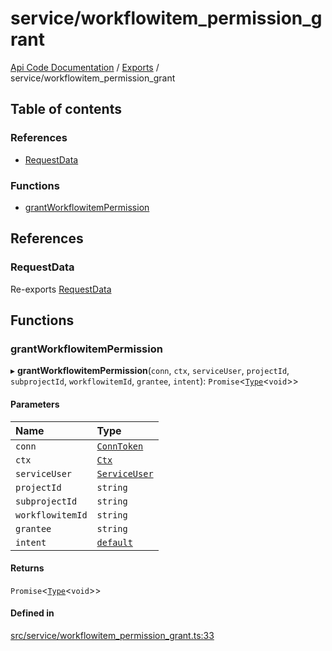 # service/workflowitem\_permission\_grant
 
[Api Code Documentation](../README.md) / [Exports](../modules.md) / service/workflowitem\_permission\_grant

## Table of contents

### References

- [RequestData](service_workflowitem_permission_grant.md#requestdata)

### Functions

- [grantWorkflowitemPermission](service_workflowitem_permission_grant.md#grantworkflowitempermission)

## References

### RequestData

Re-exports [RequestData](../interfaces/service_domain_workflow_project_create.RequestData.md)

## Functions

### grantWorkflowitemPermission

▸ **grantWorkflowitemPermission**(`conn`, `ctx`, `serviceUser`, `projectId`, `subprojectId`, `workflowitemId`, `grantee`, `intent`): `Promise`\<[`Type`](result.md#type)\<`void`\>\>

#### Parameters

| Name | Type |
| :------ | :------ |
| `conn` | [`ConnToken`](service_conn.md#conntoken) |
| `ctx` | [`Ctx`](../interfaces/lib_ctx.Ctx.md) |
| `serviceUser` | [`ServiceUser`](../interfaces/service_domain_organization_service_user.ServiceUser.md) |
| `projectId` | `string` |
| `subprojectId` | `string` |
| `workflowitemId` | `string` |
| `grantee` | `string` |
| `intent` | [`default`](authz_intents.md#default) |

#### Returns

`Promise`\<[`Type`](result.md#type)\<`void`\>\>

#### Defined in

[src/service/workflowitem_permission_grant.ts:33](https://github.com/openkfw/TruBudget/blob/e3c318d/api/src/service/workflowitem_permission_grant.ts#L33)
